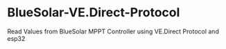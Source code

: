 # BlueSolar-VE.Direct-Protocol
Read Values from BlueSolar MPPT Controller using VE.Direct Protocol and esp32
